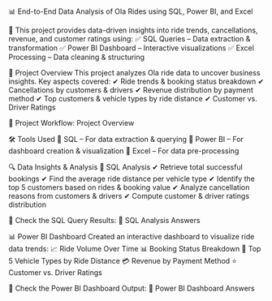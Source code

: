 📊 End-to-End Data Analysis of Ola Rides using SQL, Power BI, and Excel

🚀 This project provides data-driven insights into ride trends, cancellations, revenue, and customer ratings using:
✅ SQL Queries – Data extraction & transformation
✅ Power BI Dashboard – Interactive visualizations
✅ Excel Processing – Data cleaning & structuring

📌 Project Overview
This project analyzes Ola ride data to uncover business insights. Key aspects covered:
✔ Ride trends & booking status breakdown
✔ Cancellations by customers & drivers
✔ Revenue distribution by payment method
✔ Top customers & vehicle types by ride distance
✔ Customer vs. Driver Ratings

📌 Project Workflow:
Project Overview

🛠️ Tools Used
🔹 SQL – For data extraction & querying
🔹 Power BI – For dashboard creation & visualization
🔹 Excel – For data pre-processing

🔍 Data Insights & Analysis
📌 SQL Analysis
✔ Retrieve total successful bookings
✔ Find the average ride distance per vehicle type
✔ Identify the top 5 customers based on rides & booking value
✔ Analyze cancellation reasons from customers & drivers
✔ Compute customer & driver ratings distribution

📌 Check the SQL Query Results:
📄 SQL Analysis Answers

📊 Power BI Dashboard
Created an interactive dashboard to visualize ride data trends:
📈 Ride Volume Over Time
📊 Booking Status Breakdown
🚗 Top 5 Vehicle Types by Ride Distance
💳 Revenue by Payment Method
⭐ Customer vs. Driver Ratings

📌 Check the Power BI Dashboard Output:
📄 Power BI Dashboard Answers



